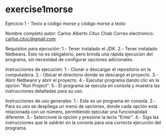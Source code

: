 # exercise1morse
Ejercicio 1 - Texto a código morse y código morse a texto

Nombre completo autor: Carlos Alberto Cituc Chab
Correo electrónico: carlos.cituc@gmail.com

Requisitos para ejecución:
1.- Tener instalado el JDK.
2.- Tener instalado Netbeans. Esto no es obligatorio, pero brinda una rápida ejecución del programa, sin necesidad de configurar opciones adicionales.

Instrucciones de ejecución:
1.- Clonar o descargar el repositorio en la computadora.
2.- Ubicar el directorio donde se descargó el proyecto.
3.- Abrir Netbeans y abrir el proyecto.
4.- Ejecutar programa dando clic en la opcion "Run Project".
5.- El programa se ejecuta en consola y muestra las instrucciones detalladas para su uso.

Instrucciones de uso generales:
1.- Este es un programa en consola.
2.- Para su uso se despliega un menú de opciones, donde cada opción está relacionada con un número, permitiendo ejecutar una funcionalidad diferente.
3.- Seleccione la opción y presione la tecla "Enter".
4.- Siga las instrucciones que le saldrán en la consola para una correcta ejecución del programa.
